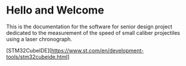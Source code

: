 
# Hello and Welcome

This is the documentation for the software for senior design project dedicated to the measurement of the speed of small caliber
projectiles using a laser chronograph.

[STM32CubeIDE][https://www.st.com/en/development-tools/stm32cubeide.html]
